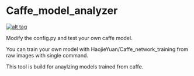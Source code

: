 # Caffe_model_analyzer
[![alt tag](https://travis-ci.org/HaojieYuan/Caffe_model_analyzer.svg?branch=master)](https://travis-ci.org/HaojieYuan/Caffe_network_training)

Modify the config.py and test your own caffe model.

You can train your own model with HaojieYuan/Caffe_network_training from raw images with single command.

This tool is build for anaylzing models trained from caffe.
